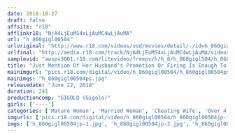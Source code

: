 ```yaml
---
date: 2018-10-27
draft: false
affsite: "r18"
afflinkr18: "NjA4LjEuMS4xLjAuMC4wLjAuMA"
url: "h_860gigl00504"
urloriginal: "http://www.r18.com/videos/vod/movies/detail/-/id=h_860gigl00504"
urlfinal: "http://media.r18.com/track/NjA4LjEuMS4xLjAuMC4wLjAuMA/videos/vod/movies/detail/-/id=h_860gigl00504"
samplevid: "awspv3001.r18.com/litevideo/freepv/h/h_8/h_860gigl504/h_860gigl504_dmb_w.mp4"
title: "Just Mention Of Her Husband's Promotion Or Firing Is Enough To Get Her In The Sack - How I Fucked My Cheeky Underling's Hot Wife"
mainimgurl: "pics.r18.com/digital/video/h_860gigl00504/h_860gigl00504ps.jpg"
mainimgs: "h_860gigl00504ps.jpg"
releasedate: "June 22, 2018"
duration: 241
productioncomp: "GIGOLO (Gigolo)"
girls: ['----']
categories: ['Mature Woman', 'Married Woman', 'Cheating Wife', 'Over 4 Hours']
imgurls: ['pics.r18.com/digital/video/h_860gigl00504/h_860gigl00504jp-1.jpg', 'pics.r18.com/digital/video/h_860gigl00504/h_860gigl00504jp-2.jpg', 'pics.r18.com/digital/video/h_860gigl00504/h_860gigl00504jp-3.jpg', 'pics.r18.com/digital/video/h_860gigl00504/h_860gigl00504jp-4.jpg', 'pics.r18.com/digital/video/h_860gigl00504/h_860gigl00504jp-5.jpg', 'pics.r18.com/digital/video/h_860gigl00504/h_860gigl00504jp-6.jpg', 'pics.r18.com/digital/video/h_860gigl00504/h_860gigl00504jp-7.jpg', 'pics.r18.com/digital/video/h_860gigl00504/h_860gigl00504jp-8.jpg', 'pics.r18.com/digital/video/h_860gigl00504/h_860gigl00504jp-9.jpg', 'pics.r18.com/digital/video/h_860gigl00504/h_860gigl00504jp-10.jpg', 'pics.r18.com/digital/video/h_860gigl00504/h_860gigl00504jp-11.jpg', 'pics.r18.com/digital/video/h_860gigl00504/h_860gigl00504jp-12.jpg', 'pics.r18.com/digital/video/h_860gigl00504/h_860gigl00504jp-13.jpg', 'pics.r18.com/digital/video/h_860gigl00504/h_860gigl00504jp-14.jpg', 'pics.r18.com/digital/video/h_860gigl00504/h_860gigl00504jp-15.jpg', 'pics.r18.com/digital/video/h_860gigl00504/h_860gigl00504jp-16.jpg', 'pics.r18.com/digital/video/h_860gigl00504/h_860gigl00504jp-17.jpg', 'pics.r18.com/digital/video/h_860gigl00504/h_860gigl00504jp-18.jpg', 'pics.r18.com/digital/video/h_860gigl00504/h_860gigl00504jp-19.jpg', 'pics.r18.com/digital/video/h_860gigl00504/h_860gigl00504jp-20.jpg']
imgs: ['h_860gigl00504jp-1.jpg', 'h_860gigl00504jp-2.jpg', 'h_860gigl00504jp-3.jpg', 'h_860gigl00504jp-4.jpg', 'h_860gigl00504jp-5.jpg', 'h_860gigl00504jp-6.jpg', 'h_860gigl00504jp-7.jpg', 'h_860gigl00504jp-8.jpg', 'h_860gigl00504jp-9.jpg', 'h_860gigl00504jp-10.jpg', 'h_860gigl00504jp-11.jpg', 'h_860gigl00504jp-12.jpg', 'h_860gigl00504jp-13.jpg', 'h_860gigl00504jp-14.jpg', 'h_860gigl00504jp-15.jpg', 'h_860gigl00504jp-16.jpg', 'h_860gigl00504jp-17.jpg', 'h_860gigl00504jp-18.jpg', 'h_860gigl00504jp-19.jpg', 'h_860gigl00504jp-20.jpg']
---
```


